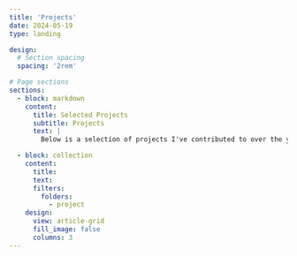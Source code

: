 ```yaml
---
title: 'Projects'
date: 2024-05-19
type: landing

design:
  # Section spacing
  spacing: '2rem'

# Page sections
sections:
  - block: markdown
    content:
      title: Selected Projects
      subtitle: Projects
      text: |
        Below is a selection of projects I've contributed to over the years. For more details and code samples, feel free to explore my [GitHub](https://github.com/Lolita05).

  - block: collection
    content:
      title:
      text:
      filters:
        folders:
          - project
    design:
      view: article-grid
      fill_image: false
      columns: 3
---
```

